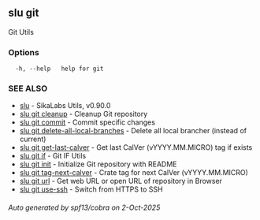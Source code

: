 ## slu git

Git Utils

### Options

```
  -h, --help   help for git
```

### SEE ALSO

* [slu](slu.md)	 - SikaLabs Utils, v0.90.0
* [slu git cleanup](slu_git_cleanup.md)	 - Cleanup Git repository
* [slu git commit](slu_git_commit.md)	 - Commit specific changes
* [slu git delete-all-local-branches](slu_git_delete-all-local-branches.md)	 - Delete all local brancher (instead of current)
* [slu git get-last-calver](slu_git_get-last-calver.md)	 - Get last CalVer (vYYYY.MM.MICRO) tag if exists
* [slu git if](slu_git_if.md)	 - Git IF Utils
* [slu git init](slu_git_init.md)	 - Initialize Git repository with README
* [slu git tag-next-calver](slu_git_tag-next-calver.md)	 - Crate tag for next CalVer (vYYYY.MM.MICRO)
* [slu git url](slu_git_url.md)	 - Get web URL or open URL of repository in Browser
* [slu git use-ssh](slu_git_use-ssh.md)	 - Switch from HTTPS to SSH

###### Auto generated by spf13/cobra on 2-Oct-2025
